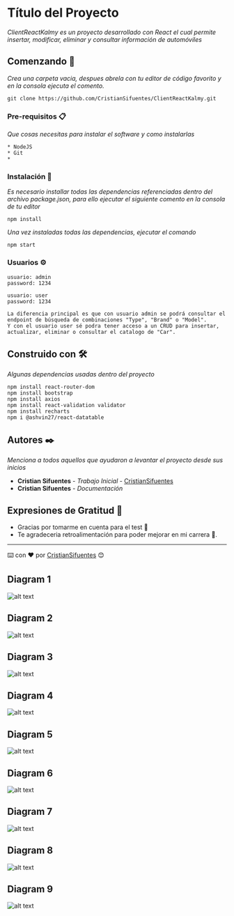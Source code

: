 
# Título del Proyecto

_ClientReactKalmy es un proyecto desarrollado con React el cual permite insertar, modificar, eliminar y consultar información de automóviles_

## Comenzando 🚀

_Crea una carpeta vacia, despues abrela con tu editor de código favorito y en la consola ejecuta el comento._


```
git clone https://github.com/CristianSifuentes/ClientReactKalmy.git
```


### Pre-requisitos 📋

_Que cosas necesitas para instalar el software y como instalarlas_

```
* NodeJS
* Git
* 
```

### Instalación 🔧

_Es necesario installar todas las dependencias referenciadas dentro del archivo package.json, para ello ejecutar el siguiente comento en la consola de tu editor_

```
npm install
```
_Una vez instaladas todas las dependencias, ejecutar el comando_

```
npm start
```

### Usuarios ⚙️

```
usuario: admin
password: 1234

usuario: user
password: 1234

La diferencia principal es que con usuario admin se podrá consultar el endpoint de búsqueda de combinaciones "Type", "Brand" o "Model".
Y con el usuario user sé podra tener acceso a un CRUD para insertar, actualizar, eliminar o consultar el catalogo de "Car".

```

## Construido con 🛠️


_Algunas dependencias usadas dentro del proyecto_

```
npm install react-router-dom
npm install bootstrap
npm install axios
npm install react-validation validator
npm install recharts
npm i @ashvin27/react-datatable

```

## Autores ✒️

_Menciona a todos aquellos que ayudaron a levantar el proyecto desde sus inicios_

* **Cristian Sifuentes** - *Trabajo Inicial* - [CristianSifuentes](https://github.com/CristianSifuentes)
* **Cristian Sifuentes** - *Documentación* 


## Expresiones de Gratitud 🎁

* Gracias por tomarme en cuenta para el test 📢
* Te agradeceria retroalimentación para poder mejorar en mi carrera 🍺.

---
⌨️ con ❤️ por [CristianSifuentes](https://github.com/CristianSifuentes) 😊



## Diagram 1
![alt text](https://github.com/CristianSifuentes/ClientReactKalmy/blob/main/images/client1.jpg?raw=true)

## Diagram 2
![alt text](https://github.com/CristianSifuentes/ClientReactKalmy/blob/main/images/client2.jpg?raw=true)

## Diagram 3
![alt text](https://github.com/CristianSifuentes/ClientReactKalmy/blob/main/images/client3.jpg?raw=true)

## Diagram 4
![alt text](https://github.com/CristianSifuentes/ClientReactKalmy/blob/main/images/client4.jpg?raw=true)

## Diagram 5
![alt text](https://github.com/CristianSifuentes/ClientReactKalmy/blob/main/images/client5.jpg?raw=true)

## Diagram 6
![alt text](https://github.com/CristianSifuentes/ClientReactKalmy/blob/main/images/client6.jpg?raw=true)

## Diagram 7
![alt text](https://github.com/CristianSifuentes/ClientReactKalmy/blob/main/images/client7.jpg?raw=true)

## Diagram 8
![alt text](https://github.com/CristianSifuentes/ClientReactKalmy/blob/main/images/client8.jpg?raw=true)

## Diagram 9
![alt text](https://github.com/CristianSifuentes/ClientReactKalmy/blob/main/images/client9.jpg?raw=true)
